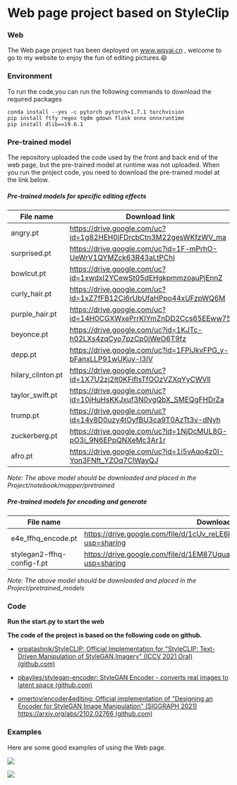 # Web page project based on StyleClip

### Web

The Web page project has been deployed on www.wqyai.cn , welcome to go to my website to enjoy the fun of editing pictures.:laughing:

### Environment

To run the code,you can run the following commands to download the required packages

```
conda install --yes -c pytorch pytorch=1.7.1 torchvision
pip install ftfy regex tqdm gdown flask onnx onnxruntime
pip install dlib==19.6.1
```

### Pre-trained model 

The repository uploaded the code used by the front and back end of the web page, but the pre-trained model at runtime was not uploaded. When you run the project code, you need to download the pre-trained model at the link below.

##### Pre-trained models for specific editing effects

| File name         | Download link                                                |
| ----------------- | ------------------------------------------------------------ |
| angry.pt          | https://drive.google.com/uc?id=1g82HEH0jFDrcbCtn3M22gesWKfzWV_ma |
| surprised.pt      | https://drive.google.com/uc?id=1F-mPrhO-UeWrV1QYMZck63R43aLtPChI |
| bowlcut.pt        | https://drive.google.com/uc?id=1xwdxI2YCewSt05dEHgkpmmzoauPjEnnZ |
| curly_hair.pt     | https://drive.google.com/uc?id=1xZ7fFB12Ci6rUbUfaHPpo44xUFzpWQ6M |
| purple_hair.pt    | https://drive.google.com/uc?id=14H0CGXWxePrrKIYmZnDD2Ccs65EEww75 |
| beyonce.pt        | https://drive.google.com/uc?id=1KJTc-h02LXs4zqCyo7pzCp0iWeO6T9fz |
| depp.pt           | https://drive.google.com/uc?id=1FPiJkvFPG_y-bFanxLLP91wUKuy-l3IV |
| hilary_clinton.pt | https://drive.google.com/uc?id=1X7U2zj2lt0KFifIsTfOOzVZXqYyCWVll |
| taylor_swift.pt   | https://drive.google.com/uc?id=10jHuHsKKJxuf3N0vgQbX_SMEQgFHDrZa |
| trump.pt          | https://drive.google.com/uc?id=14v8D0uzy4tOyfBU3ca9T0AzTt3v-dNyh |
| zuckerberg.pt     | https://drive.google.com/uc?id=1NjDcMUL8G-pO3i_9N6EPpQNXeMc3Ar1r |
| afro.pt           | https://drive.google.com/uc?id=1i5vAqo4z0I-Yon3FNft_YZOq7ClWayQJ |

*Note: The above model should be downloaded and placed in the Project/notebook/mapper/pretrained*

##### Pre-trained models for encoding and generate

| File name                  | Download link                                                |
| -------------------------- | ------------------------------------------------------------ |
| e4e_ffhq_encode.pt         | https://drive.google.com/file/d/1cUv_reLE6k3604or78EranS7XzuVMWeO/view?usp=sharing |
| stylegan2-ffhq-config-f.pt | https://drive.google.com/file/d/1EM87UquaoQmk17Q8d5kYIAHqu0dkYqdT/view?usp=sharing |

*Note: The above model should be downloaded and placed in the Project/pretrained_models*

### Code

**Run the start.py to start the web**

**The code of the project is based on the following code on github.**

- [orpatashnik/StyleCLIP: Official Implementation for "StyleCLIP: Text-Driven Manipulation of StyleGAN Imagery" (ICCV 2021 Oral) (github.com)](https://github.com/orpatashnik/StyleCLIP)

- [pbaylies/stylegan-encoder: StyleGAN Encoder - converts real images to latent space (github.com)](https://github.com/pbaylies/stylegan-encoder)

- [omertov/encoder4editing: Official implementation of "Designing an Encoder for StyleGAN Image Manipulation" (SIGGRAPH 2021) https://arxiv.org/abs/2102.02766 (github.com)](https://github.com/omertov/encoder4editing)

  

### Examples

Here are some good examples of using the Web page.

![](E:\Snipaste-2.6.6-Beta-x64\pictures\Snipaste_2022-08-21_21-32-17.png)

![](E:\Snipaste-2.6.6-Beta-x64\pictures\Snipaste_2022-08-21_21-34-26.png)
